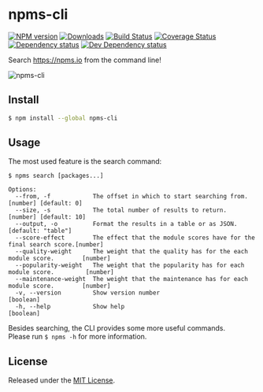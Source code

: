 # npms-cli

[![NPM version][npm-image]][npm-url] [![Downloads][downloads-image]][npm-url] [![Build Status][travis-image]][travis-url] [![Coverage Status][coveralls-image]][coveralls-url] [![Dependency status][david-dm-image]][david-dm-url] [![Dev Dependency status][david-dm-dev-image]][david-dm-dev-url]

Search <https://npms.io> from the command line!

![npms-cli](https://cloud.githubusercontent.com/assets/13259/17828647/a27c2d30-665d-11e6-9d9c-e43e02b31872.png)


## Install

```bash
$ npm install --global npms-cli
```

## Usage

The most used feature is the search command:

```
$ npms search [packages...]

Options:
  --from, -f            The offset in which to start searching from.         [number] [default: 0]
  --size, -s            The total number of results to return.              [number] [default: 10]
  --output, -o          Format the results in a table or as JSON.               [default: "table"]
  --score-effect        The effect that the module scores have for the final search score.[number]
  --quality-weight      The weight that the quality has for the each module score.        [number]
  --popularity-weight   The weight that the popularity has for each module score.         [number]
  --maintenance-weight  The weight that the maintenance has for each module score.        [number]
  -v, --version         Show version number                                              [boolean]
  -h, --help            Show help                                                        [boolean]
```

Besides searching, the CLI provides some more useful commands.  
Please run `$ npms -h` for more information.


## License

Released under the [MIT License](http://www.opensource.org/licenses/mit-license.php).


[npm-url]:https://npmjs.org/package/npms-cli
[downloads-image]:http://img.shields.io/npm/dm/npms-cli.svg
[npm-image]:http://img.shields.io/npm/v/npms-cli.svg
[travis-url]:https://travis-ci.org/npms-io/npms-cli
[travis-image]:http://img.shields.io/travis/npms-io/npms-cli/master.svg
[coveralls-url]:https://coveralls.io/r/npms-io/npms-cli
[coveralls-image]:https://img.shields.io/coveralls/npms-io/npms-cli/master.svg
[david-dm-url]:https://david-dm.org/npms-io/npms-cli
[david-dm-image]:https://img.shields.io/david/npms-io/npms-cli.svg
[david-dm-dev-url]:https://david-dm.org/npms-io/npms-cli#info=devDependencies
[david-dm-dev-image]:https://img.shields.io/david/dev/npms-io/npms-cli.svg
